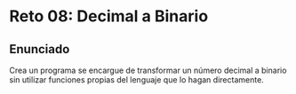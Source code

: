 # Reto 08: Decimal a Binario

## Enunciado

Crea un programa se encargue de transformar un número decimal a binario sin utilizar funciones propias del lenguaje que lo hagan directamente.
